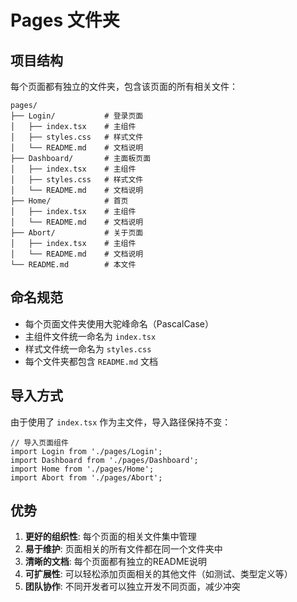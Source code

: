 # Pages 文件夹

## 项目结构
每个页面都有独立的文件夹，包含该页面的所有相关文件：

```
pages/
├── Login/           # 登录页面
│   ├── index.tsx    # 主组件
│   ├── styles.css   # 样式文件
│   └── README.md    # 文档说明
├── Dashboard/       # 主面板页面
│   ├── index.tsx    # 主组件
│   ├── styles.css   # 样式文件
│   └── README.md    # 文档说明
├── Home/            # 首页
│   ├── index.tsx    # 主组件
│   └── README.md    # 文档说明
├── Abort/           # 关于页面
│   ├── index.tsx    # 主组件
│   └── README.md    # 文档说明
└── README.md        # 本文件
```

## 命名规范
- 每个页面文件夹使用大驼峰命名（PascalCase）
- 主组件文件统一命名为 `index.tsx`
- 样式文件统一命名为 `styles.css`
- 每个文件夹都包含 `README.md` 文档

## 导入方式
由于使用了 `index.tsx` 作为主文件，导入路径保持不变：

```tsx
// 导入页面组件
import Login from './pages/Login';
import Dashboard from './pages/Dashboard';
import Home from './pages/Home';
import Abort from './pages/Abort';
```

## 优势
1. **更好的组织性**: 每个页面的相关文件集中管理
2. **易于维护**: 页面相关的所有文件都在同一个文件夹中
3. **清晰的文档**: 每个页面都有独立的README说明
4. **可扩展性**: 可以轻松添加页面相关的其他文件（如测试、类型定义等）
5. **团队协作**: 不同开发者可以独立开发不同页面，减少冲突 